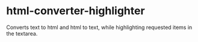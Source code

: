 # html-converter-highlighter
Converts text to html and html to text, while highlighting requested items in the textarea.
